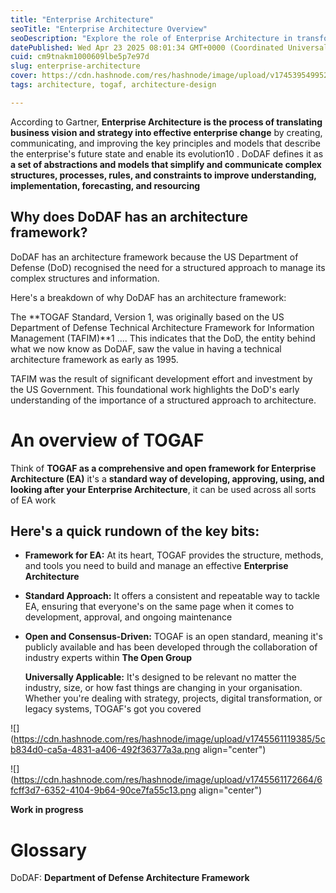 ```yaml
---
title: "Enterprise Architecture"
seoTitle: "Enterprise Architecture Overview"
seoDescription: "Explore the role of Enterprise Architecture in transforming business vision into strategic changes using frameworks like TOGAF and DoDAF"
datePublished: Wed Apr 23 2025 08:01:34 GMT+0000 (Coordinated Universal Time)
cuid: cm9tnakm1000609lbe5p7e97d
slug: enterprise-architecture
cover: https://cdn.hashnode.com/res/hashnode/image/upload/v1745395499524/82161523-9336-4e8d-a804-97ecfc64b0c2.png
tags: architecture, togaf, architecture-design

---
```


According to Gartner, **Enterprise Architecture is the process of translating business vision and strategy into effective enterprise change** by creating, communicating, and improving the key principles and models that describe the enterprise's future state and enable its evolution10 . DoDAF defines it as **a set of abstractions and models that simplify and communicate complex structures, processes, rules, and constraints to improve understanding, implementation, forecasting, and resourcing**

## Why does DoDAF has an architecture framework?

DoDAF has an architecture framework because the US Department of Defense (DoD) recognised the need for a structured approach to manage its complex structures and information.

Here's a breakdown of why DoDAF has an architecture framework:

The \*\*TOGAF Standard, Version 1, was originally based on the US Department of Defense Technical Architecture Framework for Information Management (TAFIM)\*\*1 .... This indicates that the DoD, the entity behind what we now know as DoDAF, saw the value in having a technical architecture framework as early as 1995.

TAFIM was the result of significant development effort and investment by the US Government. This foundational work highlights the DoD's early understanding of the importance of a structured approach to architecture.

# **An overview of TOGAF**

Think of **TOGAF as a comprehensive and open framework for Enterprise Architecture (EA)** it's a **standard way of developing, approving, using, and looking after your Enterprise Architecture**, it can be used across all sorts of EA work

## Here's a quick rundown of the key bits:

* **Framework for EA:** At its heart, TOGAF provides the structure, methods, and tools you need to build and manage an effective **Enterprise Architecture**
    
* **Standard Approach:** It offers a consistent and repeatable way to tackle EA, ensuring that everyone's on the same page when it comes to development, approval, and ongoing maintenance
    
* **Open and Consensus-Driven:** TOGAF is an open standard, meaning it's publicly available and has been developed through the collaboration of industry experts within **The Open Group**
    
    **Universally Applicable:** It's designed to be relevant no matter the industry, size, or how fast things are changing in your organisation. Whether you're dealing with strategy, projects, digital transformation, or legacy systems, TOGAF's got you covered
    

![](https://cdn.hashnode.com/res/hashnode/image/upload/v1745561119385/5cb834d0-ca5a-4831-a406-492f36377a3a.png align="center")

![](https://cdn.hashnode.com/res/hashnode/image/upload/v1745561172664/6fcff3d7-6352-4104-9b64-90ce7fa55c13.png align="center")

**Work in progress**

# Glossary

DoDAF: **Department of Defense Architecture Framework**